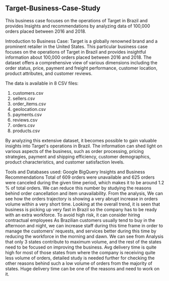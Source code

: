 ## **Target-Business-Case-Study**
This business case focuses on the operations of Target in Brazil and provides Insights and recommendations by analyzing data of 100,000 orders placed between 2016 and 2018.

Introduction to Business Case:
Target is a globally renowned brand and a prominent retailer in the United States. This particular business case focuses on the operations of Target in Brazil and provides insightful information about 100,000 orders placed between 2016 and 2018. The dataset offers a comprehensive view of various dimensions including the order status, price, payment and freight performance, customer location, product attributes, and customer reviews.



The data is available in 8 CSV files:

1. customers.csv
2. sellers.csv
3. order_items.csv
4. geolocation.csv
5. payments.csv
6. reviews.csv
7. orders.csv
8. products.csv

   
By analyzing this extensive dataset, it becomes possible to gain valuable insights into Target's operations in Brazil. The information can shed light on various aspects of the business, such as order processing, pricing strategies, payment and shipping efficiency, customer demographics, product characteristics, and customer satisfaction levels.

Tools and Databases used:
Google BigQuery
Insights and Business Recommendations
Total of 609 orders were unavailable and 625 orders were canceled during the given time period, which makes it to be around 1.2 % of total orders. We can reduce this number by studying the reasons behind order cancellation and item unavailability.
From the analysis, We can see how the orders trajectory is showing a very abrupt increase in orders volume within a very short time. Looking at the overall trend, it is seen that business is picking up very fast in Brazil so the company has to be ready with an extra workforce. To avoid high risk, it can consider hiring contractual employees
As Brazilian customers usually tend to buy in the afternoon and night, we can increase staff during this time frame in order to manage the customers’ requests, and services better during this time by reducing the workforce in the morning and dawn.
We can see from Analysis that only 3 states contribute to maximum volume, and the rest of the states need to be focused on improving the business.
Avg delivery time is quite high for most of those states from where the company is receiving quite less volume of orders, detailed study is needed further for checking the other reasons behind such a low volume of orders from the majority of states. Huge delivery time can be one of the reasons and need to work on it.
